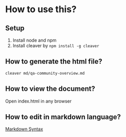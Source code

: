 # How to use this?

## Setup
1. Install node and npm
2. Install cleaver by `npm install -g cleaver`

## How to generate the html file?
`cleaver md/qa-community-overview.md`

## How to view the document?
Open index.html in any browser

## How to edit in markdown language?
[Markdown Syntax](http://wowubuntu.com/markdown/)
